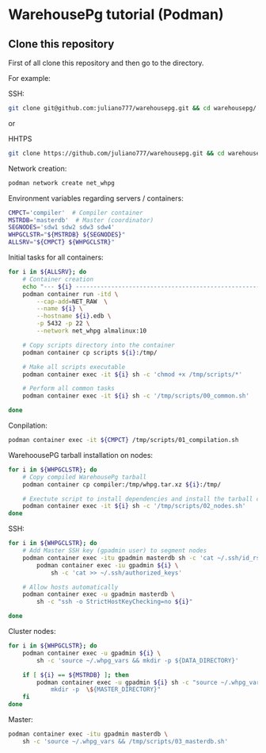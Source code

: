# WarehousePg tutorial (Podman)


## Clone this repository

First of all clone this repository and then go to the directory.

For example:

SSH:
```bash
git clone git@github.com:juliano777/warehousepg.git && cd warehousepg/
``` 

or 

HHTPS
```bash
git clone https://github.com/juliano777/warehousepg.git && cd warehousepg/
```



Network creation:
```bash
podman network create net_whpg
```

Environment variables regarding servers / containers:
```bash
CMPCT='compiler'  # Compiler container
MSTRDB='masterdb'  # Master (coordinator)
SEGNODES='sdw1 sdw2 sdw3 sdw4'
WHPGCLSTR="${MSTRDB} ${SEGNODES}"
ALLSRV="${CMPCT} ${WHPGCLSTR}"
```

Initial tasks for all containers:
```bash
for i in ${ALLSRV}; do
    # Container creation
    echo "--- ${i} ----------------------------------------------------------"
    podman container run -itd \
        --cap-add=NET_RAW  \
        --name ${i} \
        --hostname ${i}.edb \
        -p 5432 -p 22 \
        --network net_whpg almalinux:10

    # Copy scripts directory into the container
    podman container cp scripts ${i}:/tmp/

    # Make all scripts executable
    podman container exec -it ${i} sh -c 'chmod +x /tmp/scripts/*'

    # Perform all common tasks
    podman container exec -it ${i} sh -c '/tmp/scripts/00_common.sh'

done
```

Conpilation:
```bash
podman container exec -it ${CMPCT} /tmp/scripts/01_compilation.sh
```

WarehoousePG tarball installation on nodes:
```bash
for i in ${WHPGCLSTR}; do
    # Copy compiled WarehousePg tarball
    podman container cp compiler:/tmp/whpg.tar.xz ${i}:/tmp/

    # Exectute script to install dependencies and install the tarball content
    podman container exec -it ${i} sh -c '/tmp/scripts/02_nodes.sh'
done
```

SSH:
```bash
for i in ${WHPGCLSTR}; do
    # Add Master SSH key (gpadmin user) to segment nodes
    podman container exec -itu gpadmin masterdb sh -c 'cat ~/.ssh/id_rsa.pub' | \
        podman container exec -iu gpadmin ${i} \
            sh -c 'cat >> ~/.ssh/authorized_keys'

    # Allow hosts automatically
    podman container exec -u gpadmin masterdb \
        sh -c "ssh -o StrictHostKeyChecking=no ${i}"

done
```

Cluster nodes:
```bash
for i in ${WHPGCLSTR}; do
    podman container exec -u gpadmin ${i} \
        sh -c 'source ~/.whpg_vars && mkdir -p ${DATA_DIRECTORY}'

    if [ ${i} == ${MSTRDB} ]; then
        podman container exec -u gpadmin ${i} sh -c "source ~/.whpg_vars && \
            mkdir -p  \${MASTER_DIRECTORY}"
    fi
done
```

Master:
```bash
podman container exec -itu gpadmin masterdb \
    sh -c 'source ~/.whpg_vars && /tmp/scripts/03_masterdb.sh'
```

        
<!--

```bash
# /etc/hosts
cat << EOF >> /etc/hosts

#
master
sdw1
sdw2
sdw3

EOF
```

gpinitsystem -c ~/gpinitsystem_config -h ~/hostfile_gpinitsystem -a


rm -fr /var/local/whpg/data && \
ssh sdw1 'rm -fr /var/local/whpg/data' && \
ssh sdw3 'rm -fr /var/local/whpg/data' && \
ssh sdw2 'rm -fr /var/local/whpg/data' && \
ssh sdw4 'rm -fr /var/local/whpg/data' && \
rm -fr gpA*

-->




